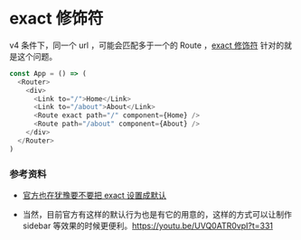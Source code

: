 # exact 修饰符

v4 条件下，同一个 url ，可能会匹配多于一个的 Route ，[exact 修饰符](https://reacttraining.com/react-router/web/api/Route/exact-bool) 针对的就是这个问题。


```js
const App = () => (
  <Router>
    <div>
      <Link to="/">Home</Link>
      <Link to="/about">About</Link>
      <Route exact path="/" component={Home} />
      <Route path="/about" component={About} />
    </div>
  </Router>
)
```

### 参考资料

- [官方也在犹豫要不要把 exact 设置成默认](https://github.com/ReactTraining/react-router/issues/4958)

- 当然，目前官方有这样的默认行为也是有它的用意的，这样的方式可以让制作 sidebar 等效果的时候更便利。https://youtu.be/UVQ0ATR0vpI?t=331
